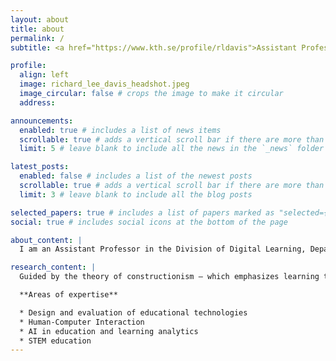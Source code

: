 ```yaml
---
layout: about
title: about
permalink: /
subtitle: <a href="https://www.kth.se/profile/rldavis">Assistant Professor in the Division of Digital Learning, KTH Royal Institute of Technology, Stockholm, Sweden</a>

profile:
  align: left
  image: richard_lee_davis_headshot.jpeg
  image_circular: false # crops the image to make it circular
  address:

announcements:
  enabled: true # includes a list of news items
  scrollable: true # adds a vertical scroll bar if there are more than 3 news items
  limit: 5 # leave blank to include all the news in the `_news` folder

latest_posts:
  enabled: false # includes a list of the newest posts
  scrollable: true # adds a vertical scroll bar if there are more than 3 new posts items
  limit: 3 # leave blank to include all the blog posts

selected_papers: true # includes a list of papers marked as "selected={true}"
social: true # includes social icons at the bottom of the page

about_content: |
  I am an Assistant Professor in the Division of Digital Learning, Department of Learning in Engineering Sciences at KTH Royal Institute of Technology. I hold a PhD in Learning Sciences and Technology Design and an MSc in Computer Science (AI/HCI) from Stanford University, where I worked at the intersection of education and technology. After my time at Stanford, I completed a post-doctoral fellowship in Computer Science at the Swiss Federal Institute of Technology Lausanne (EPFL) under Pierre Dillenbourg. At EPFL I also served as the co-executive director of the ETH-EPFL Joint Doctoral Program in the Learning Sciences (JDPLS).

research_content: |
  Guided by the theory of constructionism — which emphasizes learning through creating personally meaningful artefacts — my research focuses on designing, implementing, and evaluating educational tools that expand the possibilities of "learning by making" to new topics and domains. I incorporate cutting-edge technologies such as artificial intelligence (AI), digital fabrication, haptic feedback, computational crafting, and virtual/augmented reality (XR) into these tools. My work has been recognized with the Stanford Interdisciplinary Graduate Fellowship, best-paper awards at major conferences, and several grants supporting innovative AI tools for creativity and problem-solving in education.

  **Areas of expertise**

  * Design and evaluation of educational technologies  
  * Human-Computer Interaction  
  * AI in education and learning analytics  
  * STEM education
---
```

